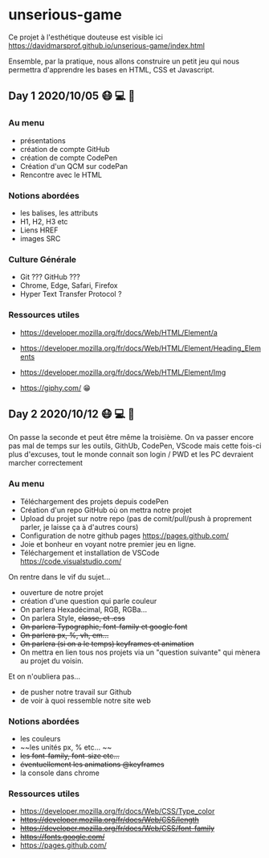 # unserious-game

Ce projet à l'esthétique douteuse est visible ici
https://davidmarsprof.github.io/unserious-game/index.html

Ensemble, par la pratique, nous allons construire un petit jeu qui nous permettra d'apprendre les bases en HTML, CSS et Javascript.

## Day 1 2020/10/05 :mask: :computer: :wrench:

### Au menu

- présentations
- création de compte GitHub
- création de compte CodePen
- Création d'un QCM sur codePan
- Rencontre avec le HTML

### Notions abordées

- les balises, les attributs
- H1, H2, H3 etc
- Liens HREF
- images SRC

### Culture Générale

- Git ??? GitHub ???
- Chrome, Edge, Safari, Firefox
- Hyper Text Transfer Protocol ?

### Ressources utiles

- https://developer.mozilla.org/fr/docs/Web/HTML/Element/a
- https://developer.mozilla.org/fr/docs/Web/HTML/Element/Heading_Elements
- https://developer.mozilla.org/fr/docs/Web/HTML/Element/Img

- https://giphy.com/ :grin:



## Day 2 2020/10/12 :mask: :computer: :rocket:

On passe la seconde et peut être même la troisième. On va passer encore pas mal de temps sur les outils, GithUb, CodePen, VScode mais cette fois-ci plus d'excuses, tout le monde connait son login / PWD et les PC devraient marcher correctement 

### Au menu

- Téléchargement des projets depuis codePen
- Création d'un repo GitHub où on mettra notre projet
- Upload du projet sur notre repo (pas de comit/pull/push à proprement parler, je laisse ça à d'autres cours)
- Configuration de notre github pages https://pages.github.com/
- Joie et bonheur en voyant notre premier jeu en ligne.
- Téléchargement et installation de VSCode https://code.visualstudio.com/

On rentre dans le vif du sujet...

- ouverture de notre projet
- création d'une question qui parle couleur
- On parlera Hexadécimal, RGB, RGBa...
- On parlera Style, ~~classe, et .css~~
- ~~On parlera Typographie, font-family et google font~~
- ~~On parlera px, %, vh, em...~~
- ~~On parlera (si on a le temps) keyframes et animation~~
- On mettra en lien tous nos projets via un "question suivante" qui mènera au projet du voisin.

Et on n'oubliera pas...

- de pusher notre travail sur Github
- de voir à quoi ressemble notre site web

### Notions abordées

- les couleurs
- ~~les unités px, % etc... ~~
- ~~les font-family, font-size etc...~~
- ~~éventuellement les animations @keyframes~~
- la console dans chrome

### Ressources utiles

- https://developer.mozilla.org/fr/docs/Web/CSS/Type_color
- ~~https://developer.mozilla.org/fr/docs/Web/CSS/length~~
- ~~https://developer.mozilla.org/fr/docs/Web/CSS/font-family~~
- ~~https://fonts.google.com/~~
- https://pages.github.com/








